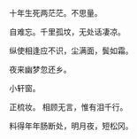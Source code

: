 
十年生死两茫茫。不思量。

自难忘。千里孤坟，无处话凄凉。

纵使相逢应不识，尘满面，鬓如霜。

夜来幽梦忽还乡。

小轩窗。

正梳妆。
相顾无言，惟有泪千行。

料得年年肠断处，明月夜，短松冈。
